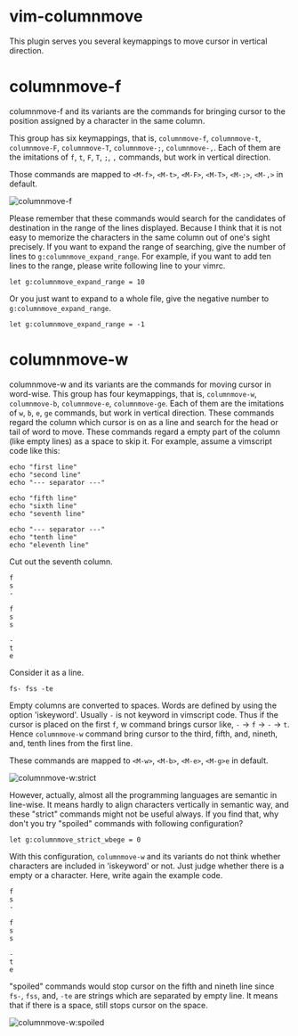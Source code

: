 vim-columnmove
================

This plugin serves you several keymappings to move cursor in vertical direction.

# columnmove-f
columnmove-f and its variants are the commands for bringing cursor to the position assigned by a character in the same column.

This group has six keymappings, that is, `columnmove-f`, `columnmove-t`, `columnmove-F`, `columnmove-T`, `columnmove-;`, `columnmove-,`.  Each of them are the imitations of `f`, `t`, `F`, `T`, `;`, `,` commands, but work in vertical direction.

Those commands are mapped to `<M-f>`, `<M-t>`, `<M-F>`, `<M-T>`, `<M-;>`, `<M-,>` in default.

![columnmove-f](http://kura2.photozou.jp/pub/986/3080986/photo/199161494_org.v1394284952.gif)

Please remember that these commands would search for the candidates of destination in the range of the lines displayed. Because I think that it is not easy to memorize the characters in the same column out of one's sight precisely. If you want to expand the range of searching, give the number of lines to `g:columnmove_expand_range`. For example, if you want to add ten lines to the range, please write following line to your vimrc.

`
	let g:columnmove_expand_range = 10
`

Or you just want to expand to a whole file, give the negative number to `g:columnmove_expand_range`.

`
	let g:columnmove_expand_range = -1
`


# columnmove-w
columnmove-w and its variants are the commands for moving cursor in word-wise.  This group has four keymappings, that is, `columnmove-w`, `columnmove-b`, `columnmove-e`, `columnmove-ge`. Each of them are the imitations of `w`, `b`, `e`, `ge` commands, but work in vertical direction. These commands regard the column which cursor is on as a line and search for the head or tail of word to move.  These commands regard a empty part of the column (like empty lines) as a space to skip it. For example, assume a vimscript code like this:

```vim
echo "first line"
echo "second line"
echo "--- separator ---"

echo "fifth line"
echo "sixth line"
echo "seventh line"

echo "--- separator ---"
echo "tenth line"
echo "eleventh line"
```

Cut out the seventh column.

```
f
s
-

f
s
s

-
t
e
```

Consider it as a line.

`
fs- fss -te
`

Empty columns are converted to spaces. Words are defined by using the option 'iskeyword'. Usually `-` is not keyword in vimscript code. Thus if the cursor is placed on the first `f`, w command brings cursor like, `-` -> `f` -> `-` -> `t`.  Hence `columnmove-w` command bring cursor to the third, fifth, and, nineth, and, tenth lines from the first line.

These commands are mapped to `<M-w>`, `<M-b>`, `<M-e>`, `<M-g>e` in default.

![columnmove-w:strict](http://kura2.photozou.jp/pub/986/3080986/photo/199164951_org.v1394286992.gif)

However, actually, almost all the programming languages are semantic in line-wise. It means hardly to align characters vertically in semantic way, and these "strict" commands might not be useful always. If you find that, why don't you try "spoiled" commands with following configuration?

`
	let g:columnmove_strict_wbege = 0
`

With this configuration, `columnmove-w` and its variants do not think whether characters are included in 'iskeyword' or not. Just judge whether there is a empty or a character. Here, write again the example code.

```
f
s
-

f
s
s

-
t
e
```

"spoiled" commands would stop cursor on the fifth and nineth line since `fs-`, `fss`, and, `-te` are strings which are separated by empty line. It means that if there is a space, still stops cursor on the space.

![columnmove-w:spoiled](http://kura2.photozou.jp/pub/986/3080986/photo/199165599_org.v1394287362.gif)

